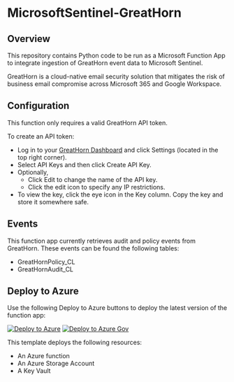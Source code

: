 # MicrosoftSentinel-GreatHorn

## Overview

This repository contains Python code to be run as a Microsoft Function App
to integrate ingestion of GreatHorn event data to Microsoft Sentinel.

GreatHorn is a cloud-native email security solution that mitigates the 
risk of business email compromise across Microsoft 365 and Google Workspace.

## Configuration

This function only requires a valid GreatHorn API token. 

To create an API token:
* Log in to your [GreatHorn Dashboard](https://dashboard.greathorn.com/index.html) 
and click Settings (located in the top right corner).
* Select API Keys and then click Create API Key.
* Optionally,
  * Click Edit to change the name of the API key.
  * Click the edit icon to specify any IP restrictions.
* To view the key, click the eye icon in the Key column. Copy the key and store it somewhere safe.

## Events

This function app currently retrieves audit and policy events from GreatHorn. 
These events can be found the following tables:
* GreatHornPolicy_CL
* GreatHornAudit_CL

## Deploy to Azure

Use the following Deploy to Azure buttons to deploy the latest version of the function app:

[![Deploy to Azure](https://aka.ms/deploytoazurebutton)](https://portal.azure.com/#create/Microsoft.Template/uri/https%3A%2F%2Fraw.githubusercontent.com%2Fh0ffayyy%2FMicrosoftSentinel-GreatHorn%2Fmaster%2Fazuredeploy.json)
[![Deploy to Azure Gov](https://aka.ms/deploytoazuregovbutton)](https://portal.azure.us/#create/Microsoft.Template/uri/https%3A%2F%2Fraw.githubusercontent.com%2Fh0ffayyy%2FMicrosoftSentinel-GreatHorn%2Fmaster%2Fazuredeploy.json)

This template deploys the following resources:
* An Azure function
* An Azure Storage Account
* A Key Vault